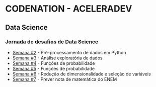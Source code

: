 # CODENATION - ACELERADEV

## Data Science

### Jornada de desafios de Data Science

* [Semana #2](data-science-0) - Pré-processamento de dados em Python
* [Semana #3](coestatistica-1) - Análise exploratória de dados
* [Semana #4](data-science-1) - Funções de probabilidade
* [Semana #5](data-science-2) - Funções de probabilidade
* [Semana #6](data-science-3) - Redução de dimensionalidade e seleção de variáveis
* [Semana #7](enem-2) - Prever nota de matemática do ENEM
